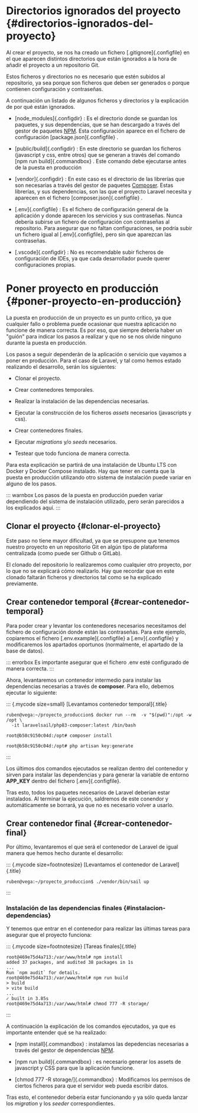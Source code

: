 
# Directorios ignorados del proyecto {#directorios-ignorados-del-proyecto}

Al crear el proyecto, se nos ha creado un fichero [.gitignore]{.configfile} en el que aparecen distintos directorios que están ignorados a la hora de añadir el proyecto a un repositorio Git.

Estos ficheros y directorios no es necesario que estén subidos al repositorio, ya sea porque son ficheros que deben ser generados o porque contienen configuración y contraseñas.

A continuación un listado de algunos ficheros y directorios y la explicación de por qué están ignorados.

-   [node_modules]{.configdir} : Es el directorio donde se guardan los paquetes, y sus dependencias, que se han descargado a través del gestor de paquetes [NPM](https://www.npmjs.com/). Esta configuración aparece en el fichero de configuración [package.json]{.configfile} .

-   [public/build]{.configdir} : En este directorio se guardan los ficheros (javascript y css, entre otros) que se generan a través del comando [npm run build]{.commandbox} . Este comando debe ejecutarse antes de la puesta en producción

-   [vendor]{.configdir} : En este caso es el directorio de las librerías que son necesarias a través del gestor de paquetes [Composer](https://getcomposer.org/). Estas librerías, y sus dependencias, son las que el proyecto Laravel necesita y aparecen en el fichero [composer.json]{.configfile} .

-   [.env]{.configfile} : Es el fichero de configuración general de la aplicación y donde aparecen los servicios y sus contraseñas. Nunca debería subirse un fichero de configuración con contraseñas al repositorio. Para asegurar que no faltan configuraciones, se podría subir un fichero igual al [.env]{.configfile}, pero sin que aparezcan las contraseñas.

-   [.vscode]{.configdir} : No es recomendable subir ficheros de configuración de IDEs, ya que cada desarrollador puede querer configuraciones propias.

# Poner proyecto en producción {#poner-proyecto-en-producción}

La puesta en producción de un proyecto es un punto crítico, ya que cualquier fallo o problema puede ocasionar que nuestra aplicación no funcione de manera correcta. Es por eso, que siempre debería haber un "guión" para indicar los pasos a realizar y que no se nos olvide ninguno durante la puesta en producción.

Los pasos a seguir dependerán de la aplicación o servicio que vayamos a poner en producción. Para el caso de Laravel, y tal como hemos estado realizando el desarrollo, serán los siguientes:

-   Clonar el proyecto.

-   Crear contenedores temporales.

-   Realizar la instalación de las dependencias necesarias.

-   Ejecutar la construcción de los ficheros *assets* necesarios (javascripts y css).

-   Crear contenedores finales.

-   Ejecutar *migrations* y/o *seeds* necesarios.

-   Testear que todo funciona de manera correcta.

Para esta explicación se partirá de una instalación de Ubuntu LTS con Docker y Docker Compose instalado. Hay que tener en cuenta que la puesta en producción utilizando otro sistema de instalación puede variar en alguno de los pasos.

::: warnbox
Los pasos de la puesta en producción pueden variar dependiendo del sistema de instalación utilizado, pero serán parecidos a los explicados aquí.
:::

## Clonar el proyecto {#clonar-el-proyecto}

Este paso no tiene mayor dificultad, ya que se presupone que tenemos nuestro proyecto en un repositorio Git en algún tipo de plataforma centralizada (como puede ser Github o GitLab).

El clonado del repositorio lo realizaremos como cualquier otro proyecto, por lo que no se explicará cómo realizarlo. Hay que recordar que en este clonado faltarán ficheros y directorios tal como se ha explicado previamente.

## Crear contenedor temporal {#crear-contenedor-temporal}

Para poder crear y levantar los contenedores necesarios necesitamos del fichero de configuración donde están las contraseñas. Para este ejemplo, copiaremos el fichero [.env.example]{.configfile} a [.env]{.configfile} y modificaremos los apartados oportunos (normalmente, el apartado de la base de datos).

::: errorbox
Es importante asegurar que el fichero .env esté configurado de manera correcta.
:::

Ahora, levantaremos un contenedor intermedio para instalar las dependencias necesarias a través de **composer**. Para ello, debemos ejecutar lo siguiente:

::: {.mycode size=small}
[Levantamos contenedor temporal]{.title}
``` console
ruben@vega:~/proyecto_produccion$ docker run --rm  -v "$(pwd)":/opt -w /opt \
  -it laravelsail/php83-composer:latest /bin/bash

root@b58c9150c04d:/opt# composer install

root@b58c9150c04d:/opt# php artisan key:generate
````
:::

Los últimos dos comandos ejecutados se realizan dentro del contenedor y sirven para instalar las dependencias y para generar la variable de entorno **APP_KEY** dentro del fichero [.env]{.configfile}.

Tras esto, todos los paquetes necesarios de Laravel deberían estar instalados. Al terminar la ejecución, saldremos de este conendor y automáticamente se borrará, ya que no es necesario volver a usarlo.


## Crear contenedor final {#crear-contenedor-final}

Por último, levantaremos el que será el contenedor de Laravel de igual manera que hemos hecho durante el desarrollo:


::: {.mycode size=footnotesize}
[Levantamos el contenedor de Laravel]{.title}
```console
ruben@vega:~/proyecto_produccion$ ./vendor/bin/sail up
```
:::

### Instalación de las dependencias finales {#instalacion-dependencias}

Y tenemos que entrar en el contenedor para realizar las últimas tareas para asegurar que el proyecto funciona:

::: {.mycode size=footnotesize}
[Tareas finales]{.title}
```console
root@469e75d4a713:/var/www/html# npm install
added 37 packages, and audited 38 packages in 1s
...
Run `npm audit` for details.
root@469e75d4a713:/var/www/html# npm run build
> build
> vite build
...
✓ built in 3.85s
root@469e75d4a713:/var/www/html# chmod 777 -R storage/
```
:::

A continuación la explicación de los comandos ejecutados, ya que es importante entender qué se ha realizado:

-   [npm install]{.commandbox} : instalamos las depedencias necesarias a través del gestor de dependencias [NPM](https://www.npmjs.com/).

-   [npm run build]{.commandbox} : es necesario generar los assets de javascript y CSS para que la aplicación funcione.

-   [chmod 777 -R storage/]{.commandbox} : Modificamos los permisos de ciertos ficheros para que el servidor web pueda escribir datos.

Tras esto, el contenedor debería estar funcionando y ya sólo queda lanzar los *migration* y los *seeder* correspondientes.

